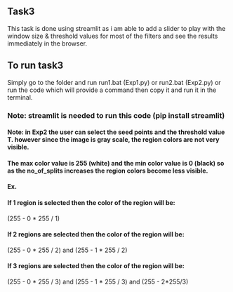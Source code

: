 ## Task3
This task is done using streamlit as i am able to add a slider to play with the window size & threshold values for most of the filters and see the results immediately in the browser.

## To run task3
Simply go to the folder and run run1.bat (Exp1.py) or run2.bat (Exp2.py) 
or 
run the code which will provide a command then copy it and run it in the terminal.

### Note: streamlit is needed to run this code (pip install streamlit)

#### Note: in Exp2 the user can select the seed points and the threshold value T. however since the image is gray scale, the region colors are not very visible.

#### The max color value is 255 (white) and the min color value is 0 (black) so as the no_of_splits increases the region colors become less visible.

#### Ex.
#### If 1 region is selected then the color of the region will be:
(255 - 0 * 255 / 1)
#### If 2 regions are selected then the color of the region will be:
(255 - 0 * 255 / 2) and (255 - 1 * 255 / 2)
#### If 3 regions are selected then the color of the region will be:
(255 - 0 * 255 / 3) and (255 - 1 * 255 / 3) and (255 - 2*255/3)